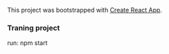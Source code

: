 This project was bootstrapped with [Create React App](https://github.com/facebookincubator/create-react-app).

### Traning project

run: npm start